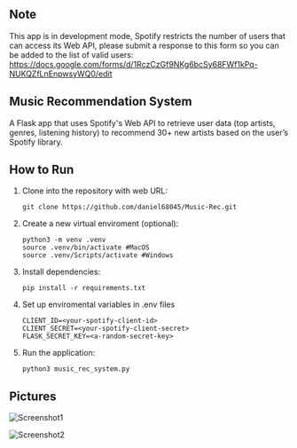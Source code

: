 ## Note

This app is in development mode, Spotify restricts the number of users that can access its Web API, please submit a response to this form so you can be added to the list of valid users: https://docs.google.com/forms/d/1RczCzGf9NKg6bcSy68FWf1kPq-NUKQZfLnEnpwsyWQ0/edit

## Music Recommendation System

A Flask app that uses Spotify's Web API to retrieve user data (top artists, genres, listening history) to recommend 30+ new artists based on the user’s Spotify library.

## How to Run

1. Clone into the repository with web URL:
   ```
   git clone https://github.com/daniel68045/Music-Rec.git
    ```
2. Create a new virtual enviroment (optional):
   ```
   python3 -m venv .venv
   source .venv/bin/activate #MacOS
   source .venv/Scripts/activate #Windows
   ```
3. Install dependencies:
   ```
   pip install -r requirements.txt
   ```
4. Set up enviromental variables in .env files
   ```
   CLIENT_ID=<your-spotify-client-id>
   CLIENT_SECRET=<your-spotify-client-secret>
   FLASK_SECRET_KEY=<a-random-secret-key>
   ```
5. Run the application:
   ```
   python3 music_rec_system.py
   ```

## Pictures

![Screenshot1](/Screenshot1.png)

![Screenshot2](/Screenshot2.png)
